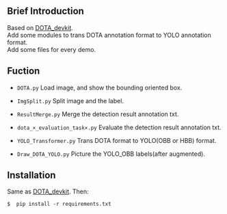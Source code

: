 
## Brief Introduction
Based on [DOTA_devkit](https://github.com/CAPTAIN-WHU/DOTA_devkit).  
Add some modules to trans DOTA annotation format to YOLO annotation format.  
Add some files for every demo.


## Fuction
* `DOTA.py`  Load image, and show the bounding oriented box.

* `ImgSplit.py` Split image and the label.

* `ResultMerge.py` Merge the detection result annotation txt.

* `dota_×_evaluation_task×.py` Evaluate the detection result annotation txt.

* `YOLO_Transformer.py`     Trans DOTA format to YOLO(OBB or HBB) format.

* `Draw_DOTA_YOLO.py` Picture the YOLO_OBB labels(after augmented).

## Installation
Same as [DOTA_devkit](https://github.com/CAPTAIN-WHU/DOTA_devkit).  Then:

```
$  pip install -r requirements.txt
```
